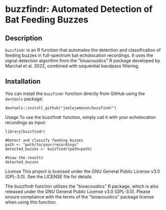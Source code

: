 # buzzfindr: Automated Detection of Bat Feeding Buzzes

## Description

`buzzfindr` is an R function that automates the detection and classification of feeding buzzes in full-spectrum bat echolocation recordings. It uses the signal detection algorithm from the "bioacoustics" R package developed by Marchal et al. 2022, combined with sequential bandpass filtering.

## Installation

You can install the `buzzfindr` function directly from GitHub using the `devtools` package:

```
devtools::install_github("joelwjameson/buzzfindr")
```


Usage
To use the buzzfindr function, simply call it with your echolocation recordings as input:

```
library(buzzfindr)

#Detect and classify feeding buzzes
path <- "path/to/your/recordings"
detected_buzzes <- buzzfindr(path=path)

#View the results
detected_buzzes
```

License
This project is licensed under the GNU General Public License v3.0 (GPL-3.0). See the LICENSE file for details.

The buzzfindr function utilizes the "bioacoustics" R package, which is also released under the GNU General Public License v3.0 (GPL-3.0). Please ensure compliance with the terms of the "bioacoustics" package license when using this function.
